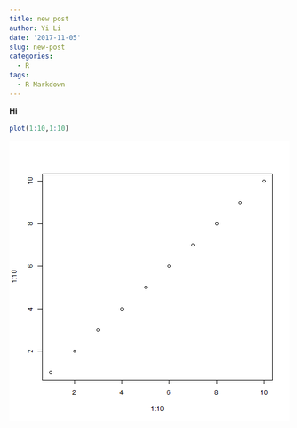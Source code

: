 ```yaml
---
title: new post
author: Yi Li
date: '2017-11-05'
slug: new-post
categories:
  - R
tags:
  - R Markdown
---
```


**Hi**


```r
plot(1:10,1:10)
```

![plot of chunk unnamed-chunk-1](figure/unnamed-chunk-1-1.png)


